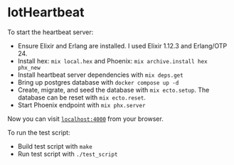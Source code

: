 # IotHeartbeat

To start the heartbeat server:

  * Ensure Elixir and Erlang are installed. I used Elixir 1.12.3 and Erlang/OTP 24.
  * Install hex: `mix local.hex` and Phoenix: `mix archive.install hex phx_new`
  * Install heartbeat server dependencies with `mix deps.get`
  * Bring up postgres database with `docker compose up -d`
  * Create, migrate, and seed the database with `mix ecto.setup`. The database can be reset with `mix ecto.reset`.
  * Start Phoenix endpoint with `mix phx.server`

Now you can visit [`localhost:4000`](http://localhost:4000) from your browser.

To run the test script:

  * Build test script with `make`
  * Run test script with `./test_script`
